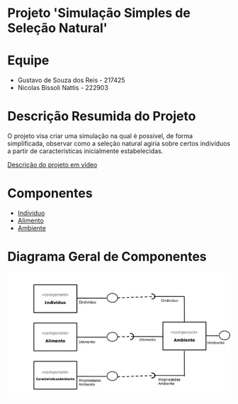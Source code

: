 # Projeto 'Simulação Simples de Seleção Natural'


# Equipe
* Gustavo de Souza dos Reis - 217425
* Nicolas Bissoli Nattis - 222903



# Descrição Resumida do Projeto
O projeto visa criar uma simulação na qual é possivel, de forma simplificada, observar como a seleção natural agiria sobre certos indivíduos a partir de características inicialmente estabelecidas.


[Descrição do projeto em vídeo](https://youtu.be/5YG_XTaacII)


# Componentes
* [Individuo](docs/Individuo.md)
* [Alimento](docs/Alimento.md)
* [Ambiente](docs/Ambiente.md)


# Diagrama Geral de Componentes
![Fluxo de Componentes](docs/FluxoComponentes.jpg)

